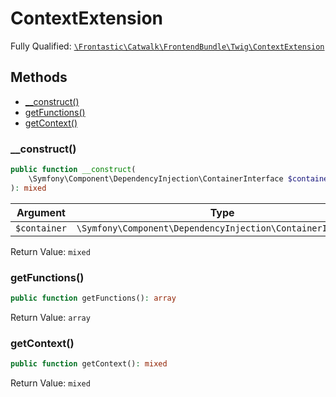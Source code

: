 #  ContextExtension

Fully Qualified: [`\Frontastic\Catwalk\FrontendBundle\Twig\ContextExtension`](../../../../src/php/FrontendBundle/Twig/ContextExtension.php)

## Methods

* [__construct()](#__construct)
* [getFunctions()](#getfunctions)
* [getContext()](#getcontext)

### __construct()

```php
public function __construct(
    \Symfony\Component\DependencyInjection\ContainerInterface $container
): mixed
```

Argument|Type|Default|Description
--------|----|-------|-----------
`$container`|`\Symfony\Component\DependencyInjection\ContainerInterface`||

Return Value: `mixed`

### getFunctions()

```php
public function getFunctions(): array
```

Return Value: `array`

### getContext()

```php
public function getContext(): mixed
```

Return Value: `mixed`

